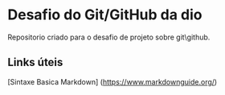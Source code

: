 # Desafio do Git/GitHub da dio
 Repositorio criado para o desafio de projeto sobre git\github.

## Links úteis
[Sintaxe Basica Markdown] (https://www.markdownguide.org/)
